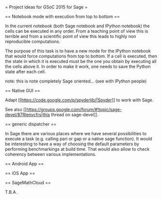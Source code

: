 = Project ideas for GSoC 2015 for Sage =


== Notebook mode with execution from top to bottom ==

In the current notebook (both Sage notebook and IPython notebook) the cells can be executed in any order. From a teaching point of view this is terrible and from a scientific point of view this leads to highly non reproducible computations.

The purpose of this task is to have a new mode for the IPython notebook that would force computations from top to bottom. If a cell is executed, then the state in which it is executed must be the one you obtain by executing all the cells above it. In order to make it work, one needs to save the Python state after each cell.

note: this is note completely Sage oriented... (see with IPython people)

== Native GUI ==

Adapt  [[https://code.google.com/p/spyderlib/|Spyder]] to work with Sage.

See also [[https://groups.google.com/forum/#!topic/sage-devel/87Rlenvcfrs|this thread on sage-devel]].

== generic dispatcher ==

In Sage there are various places where we have several possibilities to execute a task (e.g. calling pari or gap or a native sage function). It would be interesting to have a way of choosing the default parameters by performing benchmarkings at build time. That would also allow to check coherency between various implementations.

== Android App ==

== iOS App ==

== SageMathCloud ==

T.B.A.
